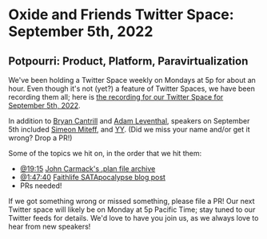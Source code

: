 # Oxide and Friends Twitter Space: September 5th, 2022

## Potpourri: Product, Platform, Paravirtualization

We've been holding a Twitter Space weekly on Mondays at 5p for about an hour.
Even though it's not (yet?) a feature of Twitter Spaces, we have been
recording them all; here is
[the recording for our Twitter Space for September 5th, 2022](https://youtu.be/Xd9oIUItoAo).

In addition to
[Bryan Cantrill](https://twitter.com/bcantrill) and
[Adam Leventhal](https://twitter.com/ahl),
speakers on September 5th included
[Simeon Miteff](https://twitter.com/simeonmiteff),
and [YY]().
(Did we miss your name and/or get it wrong? Drop a PR!)

Some of the topics we hit on, in the order that we hit them:

- [@19:15](https://www.youtube.com/watch?v=Xd9oIUItoAo&t=1155s) [John Carmack's .plan file archive](https://github.com/ESWAT/john-carmack-plan-archive)
- [@1:47:40](https://youtu.be/Xd9oIUItoAo?t=6460) [Faithlife SATApocalypse blog post](https://web.archive.org/web/20200422005132/https://ops.faithlife.com/?p=6)
- PRs needed!

If we got something wrong or missed something, please file a PR!
Our next Twitter space will likely be on Monday at 5p Pacific Time; stay tuned
to our Twitter feeds for details.  We'd love to have you join us, as we
always love to hear from new speakers!

